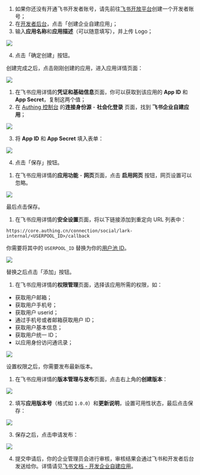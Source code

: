 <IntegrationDetailCard title="创建一个企业自建应用">

1. 如果你还没有开通飞书开发者账号，请先前往[飞书开放平台](https://open.feishu.cn)创建一个开发者账号；
2. 在[开发者后台](https://open.feishu.cn/app)，点击「创建企业自建应用」；
3. 输入**应用名称**和**应用描述**（可以随意填写），并上传 Logo；

![](https://cdn.authing.cn/img/20210318183951.png)

4. 点击「确定创建」按钮。

</IntegrationDetailCard>

<IntegrationDetailCard title="获取应用凭证">

创建完成之后，点击刚刚创建的应用，进入应用详情页面：

![](https://cdn.authing.cn/img/20210319174307.png)

1. 在飞书应用详情的**凭证和基础信息**页面，你可以获取到该应用的 **App ID** 和 **App Secret**，复制这两个值；
2. 在 [Authing 控制台](https://console.authing.cn) 的**连接身份源** - **社会化登录** 页面，找到 **飞书企业自建应用**；

![](https://cdn.authing.cn/img/20210318184437.png)

3. 将 **App ID** 和 **App Secret** 填入表单：

![](https://cdn.authing.cn/img/20210318185656.png)

4. 点击「保存」按钮。

</IntegrationDetailCard>

<IntegrationDetailCard title="启用网页功能">

1. 在飞书应用详情的**应用功能** - **网页**页面，点击 **启用网页** 按钮，网页设置可以忽略。

![](https://cdn.authing.cn/img/20210318190412.png)

最后点击保存。

</IntegrationDetailCard>

<IntegrationDetailCard title="配置重定向 URL">

1. 在飞书应用详情的**安全设置**页面，将以下链接添加到重定向 URL 列表中：

```
https://core.authing.cn/connection/social/lark-internal/<USERPOOL_ID>/callback
```

你需要将其中的 `USERPOOL_ID` 替换为你的[用户池 ID](/guides/faqs/get-userpool-id-and-secret.md)。

![](https://cdn.authing.cn/img/20210318192249.png)

替换之后点击「添加」按钮。

</IntegrationDetailCard>


<IntegrationDetailCard title="应用申请权限">

1. 在飞书应用详情的**权限管理**页面，选择该应用所需的权限，如：

- 获取用户邮箱；
- 获取用户手机号；
- 获取用户 userid；
- 通过手机号或者邮箱获取用户 ID；
- 获取用户基本信息；
- 获取用户统一 ID；
- 以应用身份访问通讯录；

![](https://cdn.authing.cn/img/20210426195046.png)

设置权限之后，你需要发布最新版本。

</IntegrationDetailCard>

<IntegrationDetailCard title="发布应用">

1. 在飞书应用详情的**版本管理与发布**页面，点击右上角的**创建版本**：

![](https://cdn.authing.cn/img/20210318193400.png)

2. 填写**应用版本号**（格式如 `1.0.0`）和**更新说明**，设置可用性状态，最后点击保存：

![](https://cdn.authing.cn/img/20210318193548.png)

3. 保存之后，点击申请发布：

![](https://cdn.authing.cn/img/20210318193717.png)

4. 提交申请后，你的企业管理员会进行审核，审核结果会通过飞书和开发者后台发送给你。详情请见[飞书文档 - 开发企业自建应用](https://open.feishu.cn/document/uQjL04CN/ukzM04SOzQjL5MDN)。

</IntegrationDetailCard>
